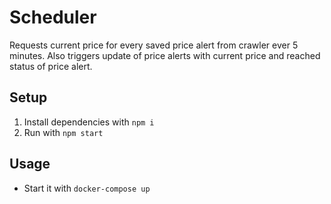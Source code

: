 # Scheduler
Requests current price for every saved price alert from crawler ever 5 minutes. Also triggers update of price alerts with current price and reached status of price alert.

## Setup
1. Install dependencies with `npm i`
2. Run with `npm start`

## Usage
- Start it with `docker-compose up`